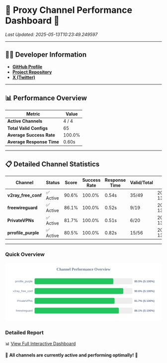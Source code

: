 # 🌟 Proxy Channel Performance Dashboard 🌟

_Last Updated: 2025-05-13T10:23:49.249597_

---

## 👩‍💻 Developer Information

- **[GitHub Profile](https://github.com/4n0nymou3)**  
- **[Project Repository](https://github.com/4n0nymou3/multi-proxy-config-fetcher)**  
- **[X (Twitter)](https://x.com/4n0nymou3)**  

---

## 📊 Performance Overview

| Metric                | Value       |
|-----------------------|-------------|
| **Active Channels**   | 4 / 4       |
| **Total Valid Configs** | 65          |
| **Average Success Rate** | 100.0%      |
| **Average Response Time** | 0.60s       |

---

## 📋 Detailed Channel Statistics

| Channel          | Status     | Score  | Success Rate | Response Time | Valid/Total | Last Success               |
|------------------|------------|--------|--------------|---------------|-------------|----------------------------|
| **v2ray_free_conf**  | ✅ Active  | 90.6%  | 100.0% | 0.54s         | 35/49       | 2025-05-13T10:23:48.154721 |
| **freewireguard**  | ✅ Active  | 86.1%  | 100.0% | 0.52s         | 9/19       | 2025-05-13T10:23:49.247766 |
| **PrivateVPNs**  | ✅ Active  | 81.7%  | 100.0% | 0.51s         | 6/20       | 2025-05-13T10:23:48.698771 |
| **prrofile_purple**  | ✅ Active  | 80.5%  | 100.0% | 0.82s         | 15/56       | 2025-05-13T10:23:47.468776 |

---

### Quick Overview
<div align="center">
  <a href="https://raw.githubusercontent.com/nullluser/NullRepo/refs/heads/main/assets/channel_stats_chart.svg">
    <img src="https://raw.githubusercontent.com/nullluser/NullRepo/refs/heads/main/assets/channel_stats_chart.svg" alt="Source Performance Statistics" width="800">
  </a>
</div>

### Detailed Report
📊 [View Full Interactive Dashboard](https://htmlpreview.github.io/?https://github.com/nullluser/NullRepo/blob/main/assets/performance_report.html)

🎉 **All channels are currently active and performing optimally!** 🎉
